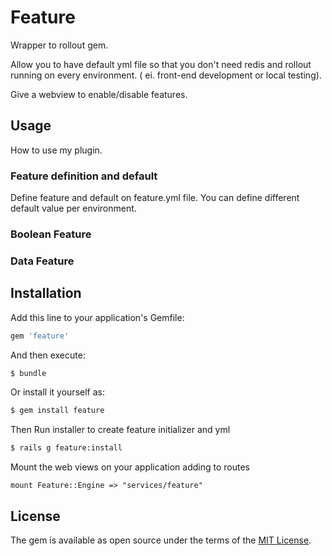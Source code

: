 # Feature
Wrapper to rollout gem.

Allow you to have default yml file so that you don't need redis and rollout running on every environment.
( ei. front-end development or local testing).

Give a webview to enable/disable features.

## Usage
How to use my plugin.
<!-- TODO -->

### Feature definition and default
Define feature and default on feature.yml file.
You can define different default value per environment.

### Boolean Feature
<!-- TODO -->

### Data Feature
<!-- TODO -->


## Installation
Add this line to your application's Gemfile:

```ruby
gem 'feature'
```

And then execute:
```bash
$ bundle
```

Or install it yourself as:
```bash
$ gem install feature
```

Then Run installer to create feature initializer and yml

```bash
$ rails g feature:install
```

Mount the web views on your application adding to routes
```
mount Feature::Engine => "services/feature"
```

## License
The gem is available as open source under the terms of the [MIT License](http://opensource.org/licenses/MIT).
